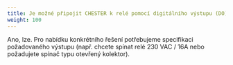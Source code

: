 ```yaml
---
title: Je možné připojit CHESTER k relé pomocí digitálního výstupu (DO)?
weight: 100
---
```


Ano, lze. Pro nabídku konkrétního řešení potřebujeme specifikaci požadovaného výstupu (např. chcete spínat relé 230 VAC / 16A nebo požadujete spínač typu otevřený kolektor).
